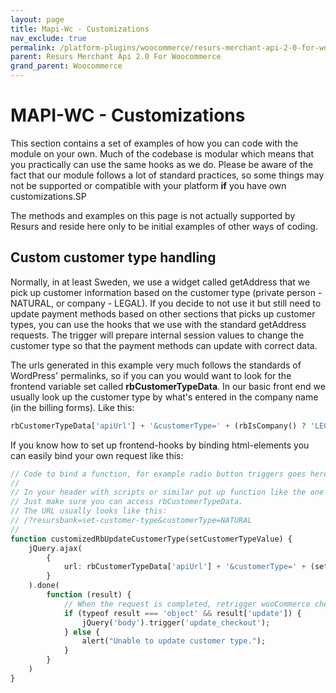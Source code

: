 ```yaml
---
layout: page
title: Mapi-Wc - Customizations
nav_exclude: true
permalink: /platform-plugins/woocommerce/resurs-merchant-api-2-0-for-woocommerce/mapi-wc---customizations/
parent: Resurs Merchant Api 2.0 For Woocommerce
grand_parent: Woocommerce
---
```


# MAPI-WC - Customizations 
This section contains a set of examples of how you can code with the
module on your own. Much of the codebase is modular which means that you
practically can use the same hooks as we do. Please be aware of the fact
that our module follows a lot of standard practices, so some things may
not be supported or compatible with your platform **if** you have own
customizations.SP

The methods and examples on this page is not actually supported by
Resurs and reside here only to be initial examples of other ways of
coding.

## Custom customer type handling
Normally, in at least Sweden, we use a widget called getAddress that we
pick up customer information based on the customer type (private
person - NATURAL, or company - LEGAL). If you decide to not use it but
still need to update payment methods based on other sections that picks
up customer types, you can use the hooks that we use with the standard
getAddress requests. The trigger will prepare internal session values to
change the customer type so that the payment methods can update with
correct data.

The urls generated in this example very much follows the standards of
WordPress' permalinks, so if you can you would want to look for the
frontend variable set called **rbCustomerTypeData**. In our basic front
end we usually look up the customer type by what's entered in the
company name (in the billing forms). Like this:

```php
rbCustomerTypeData['apiUrl'] + '&customerType=' + (rbIsCompany() ? 'LEGAL' : 'NATURAL'),
```
If you know how to set up frontend-hooks by binding html-elements you
can easily bind your own request like this:

```php
// Code to bind a function, for example radio button triggers goes here.
//
// In your header with scripts or similar put up function like the one below.
// Just make sure you can access rbCustomerTypeData.
// The URL usually looks like this:
// /?resursbank=set-customer-type&customerType=NATURAL
// 
function customizedRbUpdateCustomerType(setCustomerTypeValue) {
    jQuery.ajax(
        {
            url: rbCustomerTypeData['apiUrl'] + '&customerType=' + (setCustomerTypeValue === 'LEGAL' ? 'LEGAL' : 'NATURAL'),
        }
    ).done(
        function (result) {
            // When the request is completed, retrigger wooCommerce checkout features with the internal trigger.
            if (typeof result === 'object' && result['update']) {
                jQuery('body').trigger('update_checkout');
            } else {
                alert("Unable to update customer type.");
            }
        }
    )
}
```
